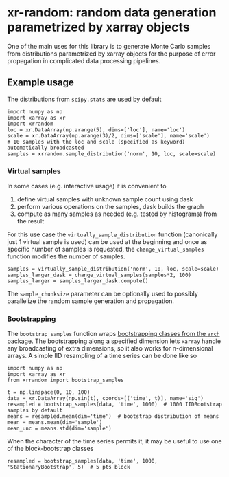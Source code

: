 # xr-random: random data generation parametrized by xarray objects

One of the main uses for this library is to generate Monte Carlo samples from distributions parametrized by xarray objects for the purpose of error propagation in complicated data processing pipelines.

## Example usage


The distributions from `scipy.stats` are used by default

    import numpy as np
    import xarray as xr
    import xrrandom
    loc = xr.DataArray(np.arange(5), dims=['loc'], name='loc')
    scale = xr.DataArray(np.arange(3)/2, dims=['scale'], name='scale')
    # 10 samples with the loc and scale (specified as keyword) automatically broadcasted
    samples = xrrandom.sample_distribution('norm', 10, loc, scale=scale)
    
    
### Virtual samples

In some cases (e.g. interactive usage) it is convenient to
1. define virtual samples with unknown sample count using dask
2. perform various operations on the samples, dask builds the graph
3. compute as many samples as needed (e.g. tested by histograms) from the result

For this use case the `virtually_sample_distribution` function (canonically just 1 virtual sample is used) can be used at the beginning and once as specific number of samples is requested, the `change_virtual_samples` function modifies the number of samples.


    samples = virtually_sample_distribution('norm', 10, loc, scale=scale)
    samples_larger_dask = change_virtual_samples(samples*2, 100)
    samples_larger = samples_larger_dask.compute()

The `sample_chunksize` parameter can be optionally used to possibly parallelize the random sample generation and propagation.


### Bootstrapping

The `bootstrap_samples` function wraps [bootstrapping classes from the `arch` package](https://arch.readthedocs.io/en/latest/bootstrap/bootstrap.html). 
The bootstrapping along a specified dimension lets `xarray` handle any broadcasting of extra dimensions, so it also works for n-dimensional arrays.
A simple IID resampling of a time series can be done like so

    import numpy as np
    import xarray as xr
    from xrrandom import bootstrap_samples

    t = np.linspace(0, 10, 100)
    data = xr.DataArray(np.sin(t), coords=[('time', t)], name='sig')
    resampled = bootstrap_samples(data, 'time', 1000)  # 1000 IIDBootstrap samples by default
    means = resampled.mean(dim='time')  # bootstrap distribution of means
    mean = means.mean(dim='sample')
    mean_unc = means.std(dim='sample')

When the character of the time series permits it, it may be useful to use one of the block-bootstrap classes

    resampled = bootstrap_samples(data, 'time', 1000, 'StationaryBootstrap', 5)  # 5 pts block
